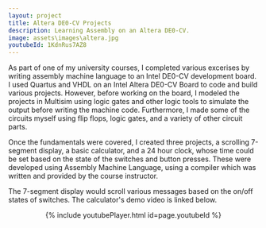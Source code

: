 ```yaml
---
layout: project
title: Altera DE0-CV Projects
description: Learning Assembly on an Altera DE0-CV.
image: assets\images\altera.jpg
youtubeId: 1KdnRus7AZ8
---
```


As part of one of my university courses, I completed various excerises by writing assembly machine language to an Intel DE0-CV development board. 
I used Quartus and VHDL on an Intel Altera DE0-CV Board to code and build various projects. However, before working on the board, I modeled the projects in Multisim using logic gates and other logic tools to simulate the output before writing the machine code. Furthermore, I made some of the circuits myself
using flip flops, logic gates, and a variety of other circuit parts.

Once the fundamentals were covered, I created three projects, a scrolling 7-segment display, a basic calculator, and a 24 hour clock, whose time could be set based on the state of the switches and button presses.
These were developed using Assembly Machine Language, using a compiler which was written and provided by the course instructor. 

The 7-segment display would scroll various messages based on the on/off states of switches. The calculator's demo video is linked below.

<center>{% include youtubePlayer.html id=page.youtubeId %}

